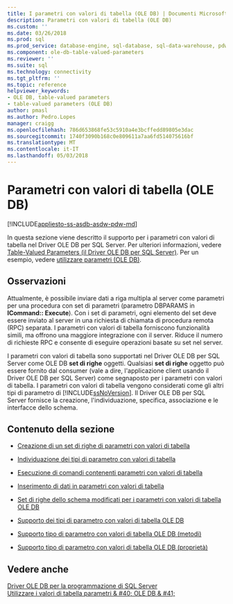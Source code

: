 ```yaml
---
title: I parametri con valori di tabella (OLE DB) | Documenti Microsoft
description: Parametri con valori di tabella (OLE DB)
ms.custom: ''
ms.date: 03/26/2018
ms.prod: sql
ms.prod_service: database-engine, sql-database, sql-data-warehouse, pdw
ms.component: ole-db-table-valued-parameters
ms.reviewer: ''
ms.suite: sql
ms.technology: connectivity
ms.tgt_pltfrm: ''
ms.topic: reference
helpviewer_keywords:
- OLE DB, table-valued parameters
- table-valued parameters (OLE DB)
author: pmasl
ms.author: Pedro.Lopes
manager: craigg
ms.openlocfilehash: 786d653868fe53c5910a4e3bcffedd89805e3dac
ms.sourcegitcommit: 1740f3090b168c0e809611a7aa6fd514075616bf
ms.translationtype: MT
ms.contentlocale: it-IT
ms.lasthandoff: 05/03/2018
---
```

# <a name="table-valued-parameters-ole-db"></a>Parametri con valori di tabella (OLE DB)
[!INCLUDE[appliesto-ss-asdb-asdw-pdw-md](../../../includes/appliesto-ss-asdb-asdw-pdw-md.md)]

  In questa sezione viene descritto il supporto per i parametri con valori di tabella nel Driver OLE DB per SQL Server. Per ulteriori informazioni, vedere [Table-Valued Parameters &#40;il Driver OLE DB per SQL Server&#41;](../../oledb/features/table-valued-parameters-oledb-driver-for-sql-server.md). Per un esempio, vedere [utilizzare parametri &#40;OLE DB&#41;](../../oledb/ole-db-how-to/use-table-valued-parameters-ole-db.md).  
  
## <a name="remarks"></a>Osservazioni  
 Attualmente, è possibile inviare dati a riga multipla al server come parametri per una procedura con set di parametri (parametro DBPARAMS in **ICommand:: Execute**). Con i set di parametri, ogni elemento del set deve essere inviato al server in una richiesta di chiamata di procedura remota (RPC) separata. I parametri con valori di tabella forniscono funzionalità simili, ma offrono una maggiore integrazione con il server. Riduce il numero di richieste RPC e consente di eseguire operazioni basate su set nel server.  
  
 I parametri con valori di tabella sono supportati nel Driver OLE DB per SQL Server come OLE DB **set di righe** oggetti. Qualsiasi **set di righe** oggetto può essere fornito dal consumer (vale a dire, l'applicazione client usando il Driver OLE DB per SQL Server) come segnaposto per i parametri con valori di tabella. I parametri con valori di tabella vengono considerati come gli altri tipi di parametro di [!INCLUDE[ssNoVersion](../../../includes/ssnoversion-md.md)]. Il Driver OLE DB per SQL Server fornisce la creazione, l'individuazione, specifica, associazione e le interfacce dello schema.  
  
## <a name="in-this-section"></a>Contenuto della sezione  
  
-   [Creazione di un set di righe di parametri con valori di tabella](../../oledb/ole-db-table-valued-parameters/table-valued-parameter-rowset-creation.md)  
  
-   [Individuazione dei tipi di parametro con valori di tabella](../../oledb/ole-db-table-valued-parameters/table-valued-parameter-type-discovery.md)  
  
-   [Esecuzione di comandi contenenti parametri con valori di tabella](../../oledb/ole-db-table-valued-parameters/executing-commands-containing-table-valued-parameters.md)  
  
-   [Inserimento di dati in parametri con valori di tabella](../../oledb/ole-db-table-valued-parameters/inserting-data-into-table-valued-parameters.md)  
  
-   [Set di righe dello schema modificati per i parametri con valori di tabella OLE DB](../../oledb/ole-db-table-valued-parameters/schema-rowsets-changed-for-ole-db-table-valued-parameters.md)  
  
-   [Supporto dei tipi di parametro con valori di tabella OLE DB](../../oledb/ole-db-table-valued-parameters/ole-db-table-valued-parameter-type-support.md)  
  
-   [Supporto tipo di parametro con valori di tabella OLE DB &#40;metodi&#41;](../../oledb/ole-db-table-valued-parameters/ole-db-table-valued-parameter-type-support-methods.md)  
  
-   [Supporto tipo di parametro con valori di tabella OLE DB &#40;proprietà&#41;](../../oledb/ole-db-table-valued-parameters/ole-db-table-valued-parameter-type-support-properties.md)  
  
## <a name="see-also"></a>Vedere anche  
 [Driver OLE DB per la programmazione di SQL Server](../../oledb/ole-db/oledb-driver-for-sql-server-programming.md)   
 [Utilizzare i valori di tabella parametri & #40; OLE DB & #41;](../../oledb/ole-db-how-to/use-table-valued-parameters-ole-db.md)  
  
  
